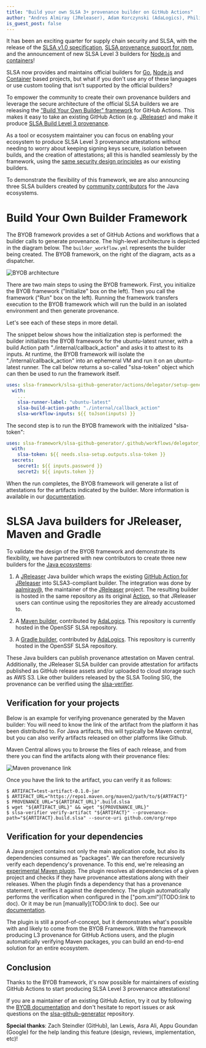 ```yaml
---
title: "Build your own SLSA 3+ provenance builder on GitHub Actions"
author: "Andres Almiray (JReleaser), Adam Korczynski (AdaLogics), Philip Harrison (GitHub), Laurent Simon (Google)"
is_guest_post: false
---
```


It has been an exciting quarter for supply chain security and SLSA, with the release of the [SLSA v1.0 specification](https://slsa.dev/blog/2023/04/slsa-v1-final), [SLSA provenance support for npm](https://github.blog/2023-04-19-introducing-npm-package-provenance/), and the announcement of new SLSA Level 3 builders for [Node.js](https://slsa.dev/blog/2023/05/bringing-improved-supply-chain-security-to-the-nodejs-ecosystem) and [containers](https://slsa.dev/blog/2023/06/slsa-github-worfklows-container-based)! 

SLSA now provides and maintains official builders for [Go](https://slsa.dev/blog/2022/06/slsa-github-workflows), [Node.js](https://slsa.dev/blog/2023/05/bringing-improved-supply-chain-security-to-the-nodejs-ecosystem) and [Container](https://slsa.dev/blog/2023/06/slsa-github-worfklows-container-based) based projects, but what if you don't use any of these languages or use custom tooling that isn't supported by the official builders?

To empower the community to create their own provenance builders and leverage the secure architecture of the official SLSA builders we are releasing the ["Build Your Own Builder" framework](https://github.com/slsa-framework/slsa-github-generator/tree/main#build-your-own-builder) for GitHub Actions. This makes it easy to take an existing GitHub Action (e.g. [JReleaser](https://jreleaser.org/)) and make it produce [SLSA Build Level 3 provenance](https://slsa.dev/spec/v1.0/requirements#provenance-generation).

As a tool or ecosystem maintainer you can focus on enabling your ecosystem to produce SLSA Level 3 provenance attestations without needing to worry about keeping signing keys secure, isolation between builds, and the creation of attestations; all this is handled seamlessly by the framework, using the [same security design principles](https://github.com/slsa-framework/slsa-github-generator/tree/main#specifications) as our existing builders.

To demonstrate the flexibility of this framework, we are also announcing three SLSA builders created by [community contributors](https://github.com/laurentsimon/slsa-github-generator/blob/feat/hof/README.md#builder-creation) for the Java ecosystems.

# Build Your Own Builder Framework

The BYOB framework provides a set of GitHub Actions and workflows that a builder calls to generate provenance. The high-level architecture is depicted in the diagram below. The `builder_workflow.yml` represents the builder being created. The BYOB framework, on the right of the diagram, acts as a dispatcher. 

![BYOB architecture](https://github.com/slsa-framework/slsa/assets/64505099/51c796e3-754e-4cd8-b2ea-dd8c23662411)

There are two main steps to using the BYOB framework. First, you initialize the BYOB framework ("Initialize" box on the left). Then you call the framework ("Run" box on the left). Running the framework transfers execution to the BYOB framework which will run the build in an isolated environment and then generate provenance.

Let's see each of these steps in more detail.

The snippet below shows how the initialization step is performed: the builder initializes the BYOB framework for the ubuntu-latest runner, with a build Action path "./internal/callback_action" and asks it to attest to its inputs. At runtime, the BYOB framework will isolate the "./internal/callback_action" into an ephemeral VM and run it on an ubuntu-latest runner. The call below returns a so-called "slsa-token" object which can then be used to run the framework itself.

```yaml
uses: slsa-framework/slsa-github-generator/actions/delegator/setup-generic@v1.8.0
  with:
    ...
    slsa-runner-label: "ubuntu-latest"
    slsa-build-action-path: "./internal/callback_action"
    slsa-workflow-inputs: ${{ toJson(inputs) }}
```

The second step is to run the BYOB framework with the initialized "slsa-token":

```yaml
uses: slsa-framework/slsa-github-generator/.github/workflows/delegator_generic_slsa3.yml@v1.8.0
  with:
    slsa-token: ${{ needs.slsa-setup.outputs.slsa-token }}
  secrets:
    secret1: ${{ inputs.password }}
    secret2: ${{ inputs.token }}
```

When the run completes, the BYOB framework will generate a list of attestations for the artifacts indicated by the builder. More information is available in our [documentation](https://github.com/slsa-framework/slsa-github-generator/blob/main/BYOB.md#generation-of-metadata-layout-file).

# SLSA Java builders for JReleaser, Maven and Gradle

To validate the design of the BYOB framework and demonstrate its flexibility, we have partnered with new contributors to create three new builders for the [Java ecosystems](https://github.com/slsa-framework/slsa-github-generator/blob/main/README.md#builder-creation):

1. A [JReleaser](https://github.com/jreleaser/release-action/tree/java#slsa-builder) Java builder which wraps the existing [GitHub Action for JReleaser](https://github.com/jreleaser/release-action) into SLSA3-compliant builder. The integration was done by [aalmiray@](https://github.com/aalmiray), the maintainer of the [JReleaser](https://jreleaser.org) project. The resulting builder is hosted in the same repository as its original [Action](https://github.com/jreleaser/release-action/blob/java/.github/workflows/builder_slsa3.yml), so that JReleaser users can continue using the repositories they are already accustomed to.

2. A [Maven builder](https://github.com/slsa-framework/slsa-github-generator/tree/main/internal/builders/maven#readme), contributed by [AdaLogics](https://adalogics.com). This repository is currently hosted in the OpenSSF SLSA repository.

3. A [Gradle builder](https://github.com/slsa-framework/slsa-github-generator/tree/main/internal/builders/gradle#readme), contributed by [AdaLogics](https://adalogics.com). This repository is currently hosted in the OpenSSF SLSA repository.

These Java builders can publish provenance attestation on Maven central. Additionally, the JReleaser SLSA builder can provide attestation for artifacts published as GitHub release assets and/or uploaded to cloud storage such as AWS S3. Like other builders released by the SLSA Tooling SIG, the provenance can be verified using the [slsa-verifier](https://github.com/slsa-framework/slsa-verifier).

## Verification for your projects

Below is an example for verifying provenance generated by the Maven builder: You will need to know the link of the artifact from the platform it has been distributed to. For Java artifacts, this will typically be Maven central, but you can also verify artifacts released on other platforms like Github. 

Maven Central allows you to browse the files of each release, and from there you can find the artifacts along with their provenance files:

![Maven provenance link](https://github.com/slsa-framework/slsa/assets/64505099/14ff1de1-a30c-4683-860c-352dc490c1ef)

Once you have the link to the artifact, you can verify it as follows:

```shell
$ ARTIFACT=test-artifact-0.1.0-jar
$ ARTIFACT_URL="https://repo1.maven.org/maven2/path/to/${ARTFACT}"
$ PROVENANCE_URL="${ARTIFACT_URL}".build.slsa
$ wget "${ARTIFACT_URL}" && wget "${PROVENANCE_URL}"
$ slsa-verifier verify-artifact "${ARTIFACT}" --provenance-path="${ARTIFACT}.build.slsa" --source-uri github.com/org/repo
```

## Verification for your dependencies

A Java project contains not only the main application code, but also its dependencies consumed as "packages". We can therefore recursively verify each dependency's provenance. To this end, we're releasing an [experimental Maven plugin](https://github.com/slsa-framework/slsa-verifier/tree/main/experimental/maven-plugin). The plugin resolves all dependencies of a given project and checks if they have provenance attestations along with their releases. When the plugin finds a dependency that has a provenance statement, it verifies it against the dependency.
The plugin automatically performs the verification when configured in the ["pom.xml"](TODO:link to doc). Or it may be run [manually](TODO:link to doc). See our [documentation](https://github.com/slsa-framework/slsa-verifier/tree/main/experimental/maven-plugin).

The plugin is still a proof-of-concept, but it demonstrates what's possible with and likely to come from the BYOB Framework. With the framework producing L3 provenance for GitHub Actions users, and the plugin automatically verifying Maven packages, you can build an end-to-end solution for an entire ecosystem.

## Conclusion
Thanks to the BYOB framework, it's now possible for maintainers of existing GitHub Actions to start producing SLSA Level 3 provenance attestations! 

If you are a maintainer of an existing GitHub Action, try it out by following the [BYOB documentation](https://github.com/slsa-framework/slsa-github-generator/tree/main#build-your-own-builder) and don't hesitate to report issues or ask questions on the [slsa-github-generator](https://github.com/slsa-framework/slsa-github-generator/issues) repository. 

**Special thanks**: Zach Steindler (GitHub), Ian Lewis, Asra Ali, Appu Goundan (Google) for the help landing this feature (design, reviews, implementation, etc)!
